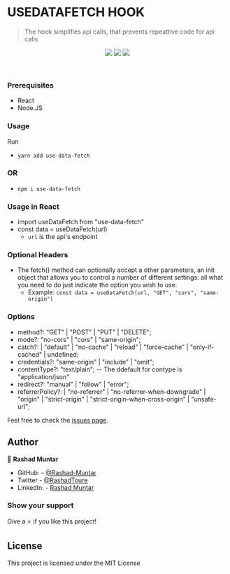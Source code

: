 # USEDATAFETCH HOOK

> The hook simplifies api calls, that prevents repeattive code for api calls

<p align="center">
    <a href="https://www.javascript.com/" alt="JS">
        <img src="https://img.shields.io/badge/javaScript-ES6-yellow" /></a>
    <a href="https://webpack.js.org//" alt="Webpack">
        <img src="https://img.shields.io/badge/Webpack.js-5.21.2-blue" /></a>
    <a href="[https://eslint.org/](https://www.typescriptlang.org/)" alt="typescript">
        <img src="https://img.shields.io/badge/ts-typescript-blue" /></a>
  
</p>

<br/>

### Prerequisites

- React
- Node.JS

### Usage

Run

- `yarn add use-data-fetch`

### OR

- `npm i use-data-fetch`

### Usage in React

- import useDataFetch from "use-data-fetch"
- const data = useDataFetch(url)
  - `url` is the api's endpoint

### Optional Headers

- The fetch() method can optionally accept a other parameters, an init object that allows you to control a number of different settings:
all what you need to do just indicate the option you wish to use.
  - Example: `const data = useDataFetch(url, "GET", "cors", "same-origin")`

### Options
- method?: "GET" | "POST" | "PUT" | "DELETE";
- mode?: "no-cors" | "cors" | "same-origin";
- catch?:
  | "default"
  | "no-cache"
  | "reload"
  | "force-cache"
  | "only-if-cached"
  | undefined;
- credentials?: "same-origin" | "include" | "omit";
- contentType?: "text/plain";
  -- The ddefault for contype is "application/json"
- redirect?: "manual" | "follow" | "error";
- referrerPolicy?:
  | "no-referrer"
  | "no-referrer-when-downgrade"
  | "origin"
  | "strict-origin"
  | "strict-origin-when-cross-origin"
  | "unsafe-url";

Feel free to check the [issues page](https://github.com/Rashad-Muntar/useDataHook/issues).

## Author

👤 **Rashad Muntar**

- GitHub: - [@Rashad-Muntar](https://github.com/Rashad-Muntar)
- Twitter - [@RashadToure](https://twitter.com/RashadToure)
- LinkedIn: - [Rashad Muntar](https://www.linkedin.com/in/rashad-muntar/)

### Show your support

Give a ⭐️ if you like this project!

## License

This project is licensed under the MIT License
